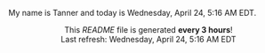 My name is Tanner and today is Wednesday, April 24, 5:16 AM EDT.

<p align="center">This <i>README</i> file is generated <b>every 3 hours</b>!</br>Last refresh: Wednesday, April 24, 5:16 AM EDT<br /></p>
